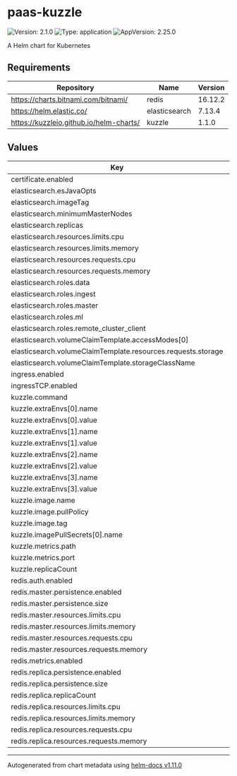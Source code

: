 # paas-kuzzle

![Version: 2.1.0](https://img.shields.io/badge/Version-2.1.0-informational?style=flat-square) ![Type: application](https://img.shields.io/badge/Type-application-informational?style=flat-square) ![AppVersion: 2.25.0](https://img.shields.io/badge/AppVersion-2.25.0-informational?style=flat-square)

A Helm chart for Kubernetes

## Requirements

| Repository                              | Name          | Version |
| --------------------------------------- | ------------- | ------- |
| https://charts.bitnami.com/bitnami/     | redis         | 16.12.2 |
| https://helm.elastic.co/                | elasticsearch | 7.13.4  |
| https://kuzzleio.github.io/helm-charts/ | kuzzle        | 1.1.0   |

## Values

| Key                                                          | Type   | Default                                          | Description |
| ------------------------------------------------------------ | ------ | ------------------------------------------------ | ----------- |
| certificate.enabled                                          | bool   | `false`                                          |             |
| elasticsearch.esJavaOpts                                     | string | `"-Xmx512m -Xms512m"`                            |             |
| elasticsearch.imageTag                                       | string | `"7.10.2"`                                       |             |
| elasticsearch.minimumMasterNodes                             | int    | `1`                                              |             |
| elasticsearch.replicas                                       | int    | `1`                                              |             |
| elasticsearch.resources.limits.cpu                           | string | `"1000m"`                                        |             |
| elasticsearch.resources.limits.memory                        | string | `"1G"`                                           |             |
| elasticsearch.resources.requests.cpu                         | string | `"700m"`                                         |             |
| elasticsearch.resources.requests.memory                      | string | `"512M"`                                         |             |
| elasticsearch.roles.data                                     | string | `"true"`                                         |             |
| elasticsearch.roles.ingest                                   | string | `"true"`                                         |             |
| elasticsearch.roles.master                                   | string | `"true"`                                         |             |
| elasticsearch.roles.ml                                       | string | `nil`                                            |             |
| elasticsearch.roles.remote_cluster_client                    | string | `nil`                                            |             |
| elasticsearch.volumeClaimTemplate.accessModes[0]             | string | `"ReadWriteOnce"`                                |             |
| elasticsearch.volumeClaimTemplate.resources.requests.storage | string | `"15Gi"`                                         |             |
| elasticsearch.volumeClaimTemplate.storageClassName           | string | `"scw-bssd"`                                     |             |
| ingress.enabled                                              | bool   | `false`                                          |             |
| ingressTCP.enabled                                           | bool   | `false`                                          |             |
| kuzzle.command                                               | string | `nil`                                            |             |
| kuzzle.extraEnvs[0].name                                     | string | `"kuzzle_services__storageEngine__client__node"` |             |
| kuzzle.extraEnvs[0].value                                    | string | `"http://elasticsearch-master:9200"`             |             |
| kuzzle.extraEnvs[1].name                                     | string | `"kuzzle_services__internalCache__node__host"`   |             |
| kuzzle.extraEnvs[1].value                                    | string | `"redis-master"`                                 |             |
| kuzzle.extraEnvs[2].name                                     | string | `"kuzzle_services__memoryStorage__node__host"`   |             |
| kuzzle.extraEnvs[2].value                                    | string | `"redis-master"`                                 |             |
| kuzzle.extraEnvs[3].name                                     | string | `"NODE_ENV"`                                     |             |
| kuzzle.extraEnvs[3].value                                    | string | `"production"`                                   |             |
| kuzzle.image.name                                            | string | `"kuzzleio/kuzzle"`                              |             |
| kuzzle.image.pullPolicy                                      | string | `"Always"`                                       |             |
| kuzzle.image.tag                                             | int    | `2`                                              |             |
| kuzzle.imagePullSecrets[0].name                              | string | `"kuzzle-docker"`                                |             |
| kuzzle.metrics.path                                          | string | `"/_/metrics"`                                   |             |
| kuzzle.metrics.port                                          | int    | `7512`                                           |             |
| kuzzle.replicaCount                                          | int    | `1`                                              |             |
| redis.auth.enabled                                           | bool   | `false`                                          |             |
| redis.master.persistence.enabled                             | bool   | `true`                                           |             |
| redis.master.persistence.size                                | string | `"10Gi"`                                         |             |
| redis.master.resources.limits.cpu                            | string | `"600m"`                                         |             |
| redis.master.resources.limits.memory                         | string | `"250Mi"`                                        |             |
| redis.master.resources.requests.cpu                          | string | `"300m"`                                         |             |
| redis.master.resources.requests.memory                       | string | `"150Mi"`                                        |             |
| redis.metrics.enabled                                        | bool   | `true`                                           |             |
| redis.replica.persistence.enabled                            | bool   | `true`                                           |             |
| redis.replica.persistence.size                               | string | `"10Gi"`                                         |             |
| redis.replica.replicaCount                                   | int    | `1`                                              |             |
| redis.replica.resources.limits.cpu                           | string | `"600m"`                                         |             |
| redis.replica.resources.limits.memory                        | string | `"250Mi"`                                        |             |
| redis.replica.resources.requests.cpu                         | string | `"300m"`                                         |             |
| redis.replica.resources.requests.memory                      | string | `"150Mi"`                                        |             |

---

Autogenerated from chart metadata using [helm-docs v1.11.0](https://github.com/norwoodj/helm-docs/releases/v1.11.0)
